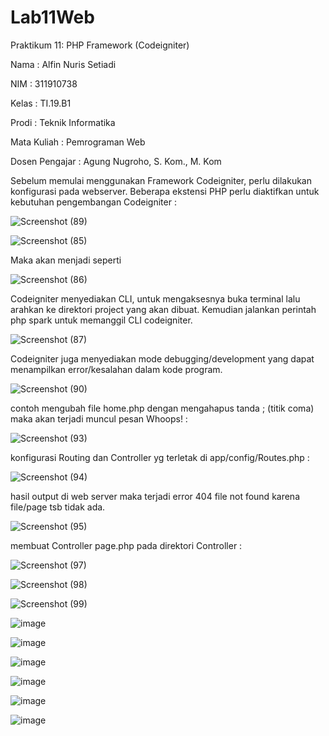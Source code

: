 # Lab11Web
Praktikum 11: PHP Framework (Codeigniter)

Nama : Alfin Nuris Setiadi

NIM : 311910738

Kelas : TI.19.B1

Prodi : Teknik Informatika

Mata Kuliah : Pemrograman Web

Dosen Pengajar : Agung Nugroho, S. Kom., M. Kom

Sebelum memulai menggunakan Framework Codeigniter, perlu dilakukan konfigurasi pada webserver. Beberapa ekstensi PHP perlu diaktifkan untuk kebutuhan pengembangan Codeigniter :

![Screenshot (89)](https://user-images.githubusercontent.com/81596397/121980894-f601ff00-cdb6-11eb-9cb4-58434efbcbb4.png)

![Screenshot (85)](https://user-images.githubusercontent.com/81596397/121980922-01552a80-cdb7-11eb-9d5d-c171fec0b994.png)

Maka akan menjadi seperti

![Screenshot (86)](https://user-images.githubusercontent.com/81596397/121981010-26499d80-cdb7-11eb-9cf1-d75af84e7eb7.png)

Codeigniter menyediakan CLI, untuk mengaksesnya buka terminal lalu arahkan ke direktori project yang akan dibuat. Kemudian jalankan perintah php spark untuk memanggil CLI codeigniter.

![Screenshot (87)](https://user-images.githubusercontent.com/81596397/121981033-32355f80-cdb7-11eb-97e9-d8542d64bd31.png)

Codeigniter juga menyediakan mode debugging/development yang dapat menampilkan error/kesalahan dalam kode program.

![Screenshot (90)](https://user-images.githubusercontent.com/81596397/121981197-6dd02980-cdb7-11eb-8b13-55e233f55135.png)

contoh mengubah file home.php dengan mengahapus tanda ; (titik coma) maka akan terjadi muncul pesan Whoops! :

![Screenshot (93)](https://user-images.githubusercontent.com/81596397/121981832-9d336600-cdb8-11eb-9ab9-80c2bc6c9e6c.png)

konfigurasi Routing dan Controller yg terletak di app/config/Routes.php :

![Screenshot (94)](https://user-images.githubusercontent.com/81596397/121982160-35314f80-cdb9-11eb-99d2-2c4d9ba6eae4.png)

hasil output di web server maka terjadi error 404 file not found karena file/page tsb tidak ada.

![Screenshot (95)](https://user-images.githubusercontent.com/81596397/121982512-d28c8380-cdb9-11eb-9f2d-d61c0ad86427.png)

membuat Controller page.php pada direktori Controller :

![Screenshot (97)](https://user-images.githubusercontent.com/81596397/121983141-0916ce00-cdbb-11eb-8bff-935f994faa00.png)

![Screenshot (98)](https://user-images.githubusercontent.com/81596397/121983147-0ae09180-cdbb-11eb-8f94-5c14bf7a10b7.png)

![Screenshot (99)](https://user-images.githubusercontent.com/81596397/121983794-18e2e200-cdbc-11eb-91a5-b9c6da1614ac.png)

![image](https://user-images.githubusercontent.com/81596397/121983864-37e17400-cdbc-11eb-8adc-b70f087ca237.png)

![image](https://user-images.githubusercontent.com/81596397/121984617-7d527100-cdbd-11eb-9391-1b92779e1bbc.png)

![image](https://user-images.githubusercontent.com/81596397/121984678-96f3b880-cdbd-11eb-8e09-7a041608ccb8.png)

![image](https://user-images.githubusercontent.com/81596397/121984701-a3781100-cdbd-11eb-9493-3def2026ef4f.png)

![image](https://user-images.githubusercontent.com/81596397/121984741-b854a480-cdbd-11eb-9e41-57f5570f2c94.png)

![image](https://user-images.githubusercontent.com/81596397/121984750-c1457600-cdbd-11eb-8b68-31f1354d4fc8.png)
